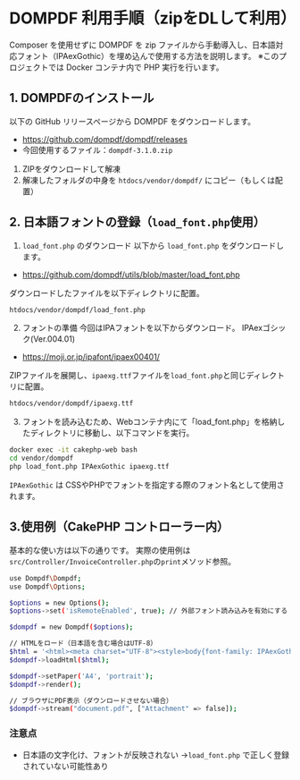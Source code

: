 # DOMPDF 利用手順（zipをDLして利用）

Composer を使用せずに DOMPDF を zip ファイルから手動導入し、日本語対応フォント（IPAexGothic）を埋め込んで使用する方法を説明します。
※このプロジェクトでは Docker コンテナ内で PHP 実行を行います。

## 1. DOMPDFのインストール
以下の GitHub リリースページから DOMPDF をダウンロードします。

- https://github.com/dompdf/dompdf/releases
- 今回使用するファイル：`dompdf-3.1.0.zip`

1. ZIPをダウンロードして解凍
2. 解凍したフォルダの中身を `htdocs/vendor/dompdf/` にコピー（もしくは配置）


## 2. 日本語フォントの登録（`load_font.php`使用）

1. `load_font.php` のダウンロード
以下から `load_font.php` をダウンロードします。
- https://github.com/dompdf/utils/blob/master/load_font.php

ダウンロードしたファイルを以下ディレクトリに配置。
```bash
htdocs/vendor/dompdf/load_font.php
```

2. フォントの準備
今回はIPAフォントを以下からダウンロード。
IPAexゴシック(Ver.004.01)
- https://moji.or.jp/ipafont/ipaex00401/


ZIPファイルを展開し、`ipaexg.ttf`ファイルを`load_font.php`と同じディレクトリに配置。
```bash
htdocs/vendor/dompdf/ipaexg.ttf
```

3. フォントを読み込むため、Webコンテナ内にて「load_font.php」を格納したディレクトリに移動し、以下コマンドを実行。

```bash
docker exec -it cakephp-web bash
cd vendor/dompdf
php load_font.php IPAexGothic ipaexg.ttf
```
`IPAexGothic` は CSSやPHPでフォントを指定する際のフォント名として使用されます。

## 3.使用例（CakePHP コントローラー内）
基本的な使い方は以下の通りです。
実際の使用例は`src/Controller/InvoiceController.php`の`print`メソッド参照。

```bash
use Dompdf\Dompdf;
use Dompdf\Options;

$options = new Options();
$options->set('isRemoteEnabled', true); // 外部フォント読み込みを有効にする

$dompdf = new Dompdf($options);

// HTMLをロード（日本語を含む場合はUTF-8）
$html = '<html><meta charset="UTF-8"><style>body{font-family: IPAexGothic;}</style><body>Hellow World!</body></html>';
$dompdf->loadHtml($html);

$dompdf->setPaper('A4', 'portrait');
$dompdf->render();

// ブラウザにPDF表示（ダウンロードさせない場合）
$dompdf->stream("document.pdf", ["Attachment" => false]);

```

### 注意点
- 日本語の文字化け、フォントが反映されない
→`load_font.php` で正しく登録されていない可能性あり